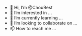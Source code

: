 - 👋 Hi, I’m @ChouBest
- 👀 I’m interested in ...
- 🌱 I’m currently learning ...
- 💞️ I’m looking to collaborate on ...
- 📫 How to reach me ...

<!---
ChouBest/ChouBest is a ✨ special ✨ repository because its `README.md` (this file) appears on your GitHub profile.
You can click the Preview link to take a look at your changes.
--->
